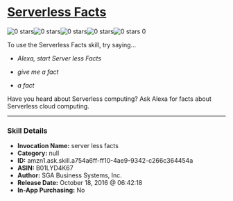 # [Serverless Facts](http://alexa.amazon.com/#skills/amzn1.ask.skill.a754a6ff-ff10-4ae9-9342-c266c364454a)
![0 stars](../../images/ic_star_border_black_18dp_1x.png)![0 stars](../../images/ic_star_border_black_18dp_1x.png)![0 stars](../../images/ic_star_border_black_18dp_1x.png)![0 stars](../../images/ic_star_border_black_18dp_1x.png)![0 stars](../../images/ic_star_border_black_18dp_1x.png) 0

To use the Serverless Facts skill, try saying...

* *Alexa, start Server less Facts*

* *give me a fact*

* *a fact*

Have you heard about Serverless computing? Ask Alexa for facts about Serverless cloud computing.

***

### Skill Details

* **Invocation Name:** server less facts
* **Category:** null
* **ID:** amzn1.ask.skill.a754a6ff-ff10-4ae9-9342-c266c364454a
* **ASIN:** B01LYD4K67
* **Author:** SGA Business Systems, Inc.
* **Release Date:** October 18, 2016 @ 06:42:18
* **In-App Purchasing:** No
